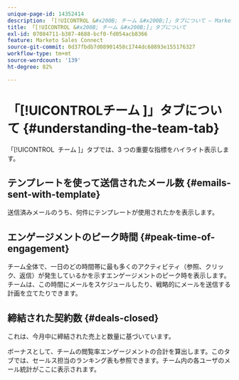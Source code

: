 ```yaml
---
unique-page-id: 14352414
description: 「[!UICONTROL &#x200B; チーム &#x200B;]」タブについて – Marketo ドキュメント – 製品ドキュメント
title: 「[!UICONTROL &#x200B; チーム &#x200B;]」タブについて
exl-id: 07084711-b387-4688-bcf0-fd054acb8366
feature: Marketo Sales Connect
source-git-commit: 0d37fbdb7d08901458c1744dc68893e155176327
workflow-type: tm+mt
source-wordcount: '139'
ht-degree: 82%

---
```


# 「[!UICONTROL &#x200B; チーム &#x200B;]」タブについて {#understanding-the-team-tab}

「[!UICONTROL &#x200B; チーム &#x200B;]」タブでは、3 つの重要な指標をハイライト表示します。

## テンプレートを使って送信されたメール数 {#emails-sent-with-template}

送信済みメールのうち、何件にテンプレートが使用されたかを表示します。

## エンゲージメントのピーク時間 {#peak-time-of-engagement}

チーム全体で、一日のどの時間帯に最も多くのアクティビティ（参照、クリック、返信）が発生しているかを示すエンゲージメントのピーク時を表示します。チームは、この時間にメールをスケジュールしたり、戦略的にメールを送信する計画を立てたりできます。

## 締結された契約数 {#deals-closed}

これは、今月中に締結された売上と数量に基づいています。

ボーナスとして、チームの閲覧率エンゲージメントの合計を算出します。このタブでは、セールス担当のランキング表も参照できます。チーム内の各ユーザのメール統計がここに表示されます。
